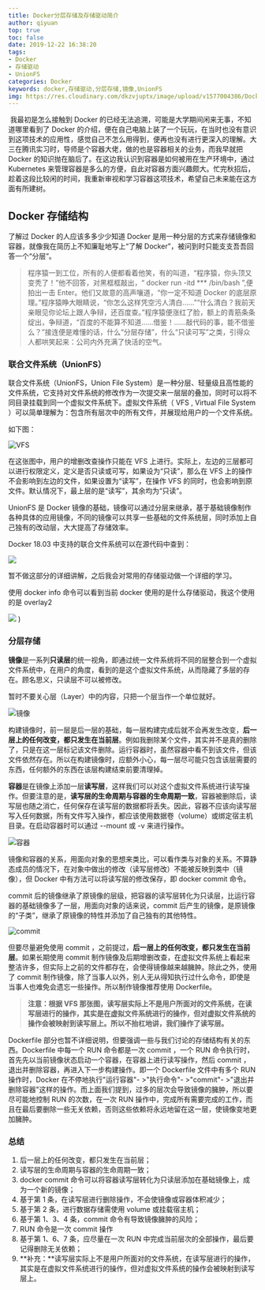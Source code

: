 ```yaml
---
title: Docker分层存储及存储驱动简介
author: qiyuan
top: true
toc: false
date: 2019-12-22 16:38:20
tags: 
- Docker
- 存储驱动
- UnionFS
categories: Docker
keywords: docker,存储驱动,分层存储,镜像,UnionFS
img: https://res.cloudinary.com/dkzvjuptx/image/upload/v1577004386/Docker%E5%88%86%E5%B1%82%E5%AD%98%E5%82%A8%E5%8F%8A%E5%AD%98%E5%82%A8%E9%A9%B1%E5%8A%A8%E7%AE%80%E4%BB%8B/docker_fjs2xj.jpg
---
```


​		我最初是怎么接触到 Docker 的已经无法追溯，可能是大学期间闲来无事，不知道哪里看到了 Docker 的介绍，便在自己电脑上装了一个玩玩，在当时也没有意识到这项技术的应用性，感觉自己不怎么用得到，便再也没有进行更深入的理解。大三在腾讯实习时，导师是个容器大佬，做的也是容器相关的业务，而我早就把 Docker 的知识抛在脑后了。在这边我认识到容器是如何被用在生产环境中，通过 Kubernetes 来管理容器是多么的方便，自此对容器方面兴趣颇大。忙完秋招后，趁着这段比较闲的时间，我重新审视和学习容器这项技术，希望自己未来能在这方面有所建树。



## Docker 存储结构

了解过 Docker 的人应该多多少少知道 Docker 是用一种分层的方式来存储镜像和容器，就像我在简历上不知廉耻地写上“了解 Docker”，被问到时只能支支吾吾回答一个“分层”。

> 程序猿一到工位，所有的人便都看着他笑，有的叫道，“程序猿，你头顶又变秃了！”他不回答，对黑框框敲出，“ docker run -itd *** /bin/bash ”,便拍出一击 Enter。他们又故意的高声嚷道，“你一定不知道 Docker 的底层原理。”程序猿睁大眼睛说，“你怎么这样凭空污人清白……”“什么清白？我前天亲眼见你论坛上跟人争辩，还百度查。”程序猿便涨红了脸，额上的青筋条条绽出，争辩道，“百度的不能算不知道……借鉴！……敲代码的事，能不借鉴么？”接连便是难懂的话，什么“分层存储”，什么“只读可写”之类，引得众人都哄笑起来：公司内外充满了快活的空气。 

### 联合文件系统（UnionFS）

联合文件系统（UnionFS，Union File System）是一种分层、轻量级且高性能的文件系统，它支持对文件系统的修改作为一次提交来一层层的叠加，同时可以将不同目录挂载到同一个虚拟文件系统下。虚拟文件系统（ VFS , Virtual File System ）可以简单理解为：包含所有层次中的所有文件，并展现给用户的一个文件系统。

如下图：

![VFS](https://res.cloudinary.com/dkzvjuptx/image/upload/v1577027611/Docker分层存储及存储驱动简介/6_pydxuh.png) 

在这张图中，用户的增删改查操作只能在 VFS 上进行。实际上，左边的三层都可以进行权限定义，定义是否只读或可写，如果设为“只读”，那么在 VFS 上的操作不会影响到左边的文件，如果设置为“读写”，在操作 VFS 的同时，也会影响到原文件。默认情况下，最上层的是“读写”，其余均为“只读”。

UnionFS 是 Docker 镜像的基础，镜像可以通过分层来继承，基于基础镜像制作各种具体的应用镜像，不同的镜像可以共享一些基础的文件系统层，同时添加上自己独有的改动层，大大提高了存储效率。

Docker 18.03 中支持的联合文件系统可以在源代码中查到：

![](https://res.cloudinary.com/dkzvjuptx/image/upload/v1577007753/Docker分层存储及存储驱动简介/1_s5oogw.png) 

暂不做这部分的详细讲解，之后我会对常用的存储驱动做一个详细的学习。

使用 docker info 命令可以看到当前 docker 使用的是什么存储驱动，我这个使用的是 overlay2

![](https://res.cloudinary.com/dkzvjuptx/image/upload/v1577009287/Docker分层存储及存储驱动简介/2_s0vj6o.png) )

### 分层存储

**镜像**是一系列**只读层**的统一视角，即通过统一文件系统将不同的层整合到一个虚拟文件系统中，在用户的角度，看到的是这个虚拟文件系统，从而隐藏了多层的存在。顾名思义，只读层不可以被修改。

暂时不要关心层（Layer）中的内容，只把一个层当作一个单位就好。

![镜像](https://res.cloudinary.com/dkzvjuptx/image/upload/v1577024854/Docker分层存储及存储驱动简介/3_oze8pq.png) 

构建镜像时，前一层是后一层的基础，每一层构建完成后就不会再发生改变，**后一层上的任何改变，都只发生在当前层**。例如我删除某个文件，其实并不是真的删除了，只是在这一层标记该文件删除。运行容器时，虽然容器中看不到该文件，但该文件依然存在。所以在构建镜像时，应额外小心，每一层尽可能只包含该层需要的东西，任何额外的东西在该层构建结束前要清理掉。

**容器**是在镜像上添加一层**读写层**，这样我们可以对这个虚拟文件系统进行读写操作。但要注意的是，**读写层的生命周期与容器的生命周期一致**，容器被删除后，读写层也随之消亡，任何保存在读写层的数据都将丢失。因此，容器不应该向读写层写入任何数据，所有文件写入操作，都应该使用数据卷（volume）或绑定宿主机目录。在启动容器时可以通过 --mount 或 -v 来进行操作。

![容器](https://res.cloudinary.com/dkzvjuptx/image/upload/v1577024854/Docker分层存储及存储驱动简介/4_nd3c5k.png) 

镜像和容器的关系，用面向对象的思想来类比，可以看作类与对象的关系。不算静态成员的情况下，在对象中做出的修改（读写层修改）不能被反映到类中（镜像），但 Docker 中有方法可以将读写层的修改保存，即 docker commit 命令。

commit 后的镜像继承了原镜像的层级，把容器的读写层转化为只读层，比运行容器的基础镜像多了一层，用面向对象的话来说，commit 后产生的镜像，是原镜像的“子类”，继承了原镜像的特性并添加了自己独有的其他特性。

![commit](https://res.cloudinary.com/dkzvjuptx/image/upload/v1577024855/Docker分层存储及存储驱动简介/5_oafumm.png) 

但要尽量避免使用 commit ，之前提过，**后一层上的任何改变，都只发生在当前层**。如果长期使用 commit 制作镜像及后期增删改查，在虚拟文件系统上看起来整洁许多，但实际上之前的文件都存在，会使得镜像越来越臃肿。除此之外，使用了 commit 制作镜像，除了当事人以外，别人无从得知执行过什么命令，即使是当事人也难免会遗忘一些操作。所以制作镜像推荐使用 Dockerfile。

> **注意：根据 VFS 那张图，读写层实际上不是用户所面对的文件系统，在读写层进行的操作，其实是在虚拟文件系统进行的操作，但对虚拟文件系统的操作会被映射到读写层上。所以不抬杠地讲，我们操作了读写层。**

Dockerfile 部分也暂不详细说明，但要强调一些与我们讨论的存储结构有关的东西。Dockerfile 中每一个 RUN 命令都是一次 commit ，一个 RUN 命令执行时，首先先以当前镜像状态启动一个容器，在容器上进行读写操作，然后 commit ，退出并删除容器，再进入下一步构建操作。即一个 Dockerfile 文件中有多个 RUN 操作时，Docker 在不停地执行"运行容器"- >"执行命令"- >"commit"- >"退出并删除容器"这样的操作。而上面我们提到，过多的层次会导致镜像的臃肿，所以要尽可能地控制 RUN 的次数，在一次 RUN 操作中，完成所有需要完成的工作，而且在最后要删除一些无关依赖，否则这些依赖将永远地留在这一层，使镜像变地更加臃肿。

### 总结

1. 后一层上的任何改变，都只发生在当前层；
2. 读写层的生命周期与容器的生命周期一致；
3. docker commit 命令可以将容器读写层转化为只读层添加在基础镜像上，成为一个新的镜像；
4. 基于第 1 条，在读写层进行删除操作，不会使镜像或容器体积减少；
5. 基于第 2 条，进行数据存储需使用 volume 或挂载宿主机；
6. 基于第 1、3、4 条，commit 命令有导致镜像臃肿的风险；
7. RUN 命令是一次 commit 操作
8. 基于第 1、6、7 条，应尽量在一次 RUN 中完成当前层次的全部操作，最后要记得删除无关依赖；
9. **补充：**读写层实际上不是用户所面对的文件系统，在读写层进行的操作，其实是在虚拟文件系统进行的操作，但对虚拟文件系统的操作会被映射到读写层上。